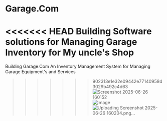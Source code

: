 # Garage.Com
<<<<<<< HEAD
Building Software solutions for Managing Garage Inventory for My uncle's Shop 
=======
Building Garage.Com An Inventory Management System for Managing Garage Equipment's and Services
>>>>>>> 902313e1e32e09442e77140958d3029b492c4d63
![Screenshot 2025-06-26 160152](https://github.com/user-attachments/assets/c78d6c15-f069-44ae-8f38-a03821b12fa2)
![image](https://github.com/user-attachments/assets/74d18a35-ec01-43c8-bc4b-d6be4f310d65)
>>>>>>> ![Uploading Screenshot 2025-06-26 160204.png…]()

